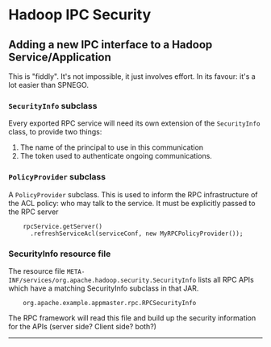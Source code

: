 <!---
  Licensed under the Apache License, Version 2.0 (the "License");
  you may not use this file except in compliance with the License.
  You may obtain a copy of the License at
  
   http://www.apache.org/licenses/LICENSE-2.0
  
  Unless required by applicable law or agreed to in writing, software
  distributed under the License is distributed on an "AS IS" BASIS,
  WITHOUT WARRANTIES OR CONDITIONS OF ANY KIND, either express or implied.
  See the License for the specific language governing permissions and
  limitations under the License. See accompanying LICENSE file.
-->
  
# Hadoop IPC Security

## Adding a new IPC interface to a Hadoop Service/Application

This is "fiddly". It's not impossible, it just involves effort. In its favour: it's a lot easier than SPNEGO.

### `SecurityInfo` subclass

Every exported RPC service will need its own extension of the `SecurityInfo` class, to provide two things:

1. The name of the principal to use in this communication
1. The token used to authenticate ongoing communications.

### `PolicyProvider` subclass

A `PolicyProvider` subclass. This is used to inform the RPC infrastructure of the ACL policy: who may talk to the service. It must be explicitly passed to the RPC server

		rpcService.getServer()
		  .refreshServiceAcl(serviceConf, new MyRPCPolicyProvider());

### SecurityInfo resource file

The resource file `META-INF/services/org.apache.hadoop.security.SecurityInfo` lists all RPC APIs which have a matching SecurityInfo subclass in that JAR.

		org.apache.example.appmaster.rpc.RPCSecurityInfo

The RPC framework will read this file and build up the security information for the APIs (server side? Client side? both?)



----
 